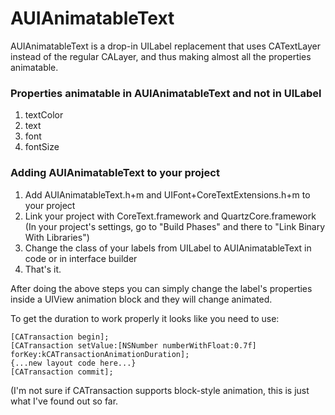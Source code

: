 AUIAnimatableText
============
AUIAnimatableText is a drop-in UILabel replacement that uses CATextLayer instead of the regular CALayer, and thus making almost all the properties animatable.

### Properties animatable in AUIAnimatableText and not in UILabel

1. textColor
2. text
3. font
3. fontSize 

### Adding AUIAnimatableText to your project

1. Add AUIAnimatableText.h+m and UIFont+CoreTextExtensions.h+m to your project
2. Link your project with CoreText.framework and QuartzCore.framework (In your project's settings, go to "Build Phases" and there to "Link Binary With Libraries")
3. Change the class of your labels from UILabel to AUIAnimatableText in code or in interface builder
4. That's it.

After doing the above steps you can simply change the label's properties inside a UIView animation block and they will change animated.

To get the duration to work properly it looks like you need to use:

    [CATransaction begin];
    [CATransaction setValue:[NSNumber numberWithFloat:0.7f] forKey:kCATransactionAnimationDuration];
    {...new layout code here...}
    [CATransaction commit];

(I'm not sure if CATransaction supports block-style animation, this is just what I've found out so far.
